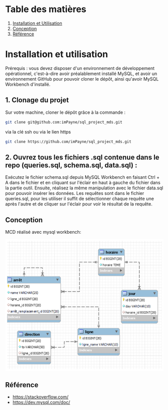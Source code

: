 # Table des matières

1. [Installation et Utilisation](#installation)
2. [Conception](#conception)
3. [Référence](#référence)

# Installation et utilisation
Prérequis : vous devez disposer d'un environnement de développement opérationnel, c'est-à-dire avoir préalablement installé MySQL, et avoir un environnement GitHub pour pouvoir cloner le dépôt, ainsi qu'avoir MySQL Workbench d'installé.

## 1. Clonage du projet

Sur votre machine, cloner le dépôt grâce à la commande :

```bash
git clone git@github.com:imPayne/sql_project_mds.git
```
via la clé ssh ou via le lien https
```bash
git clone https://github.com/imPayne/sql_project_mds.git
```


## 2. Ouvrez tous les fichiers .sql contenue dans le repo (queries.sql, schema.sql, data.sql) : 
Exécutez le fichier schema.sql depuis MySQL Workbench en faisant Ctrl + A dans le fichier et en cliquant sur l'éclair en haut à gauche du fichier dans la partie outil. Ensuite, réalisez la même manipulation avec le fichier data.sql pour pouvoir insérer les données. Les requêtes sont dans le fichier queries.sql, pour les utiliser il suffit de sélectionner chaque requête une après l'autre et de cliquer sur l'éclair pour voir le résultat de la requête.


## Conception <a name="conception"></a>
MCD réalisé avec mysql workbench:

<img src="./mcd.png">


## Référence
- https://stackoverflow.com/
- https://dev.mysql.com/doc/